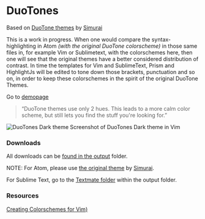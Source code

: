 # DuoTones
Based on [DuoTone themes](http://simurai.com/projects/2016/01/01/duotone-themes/) by [Simurai](http://simurai.com/)

This is a work in progress. When one would compare the syntax-highlighting in Atom _(with the original DuoTone colorscheme)_ in those same files in, for example Vim or Sublimetext, with the colorschemes here, then one will see that the original themes have a better considered distribution of contrast. In time the templates for Vim and SublimeText, Prism and HighlightJs will be edited to tone down those brackets, punctuation and so on, in order to keep these colorschemes in the spirit of the original DuoTone Themes.

Go to [demopage](http://atelierbram.github.io/syntax-highlighting/duotones)

> “DuoTone themes use only 2 hues. This leads to a more calm color scheme, but still lets you find the stuff you're looking for.”

![DuoTones Dark theme](http://atelierbram.github.io/syntax-highlighting/assets/img/duotones-dark_vim_960x640.png "DuoTones Dark theme")
Screenshot of DuoTones Dark theme in Vim

### Downloads
All downloads can be [found in the output](https://github.com/atelierbram/syntax-highlighting/tree/master/duotones/output/) folder.

NOTE: For Atom, please use [the original theme](https://atom.io/themes/search?utf8=%E2%9C%93&q=keyword:duotone) by [Simurai](https://atom.io/users/simurai).

For Sublime Text, go to the [Textmate folder](https://github.com/atelierbram/syntax-highlighting/tree/master/duotones/output/textmate) within the output folder.


### Resources
[Creating Colorschemes for Vim)](http://vimcasts.org/episodes/creating-colorschemes-for-vim/)
